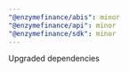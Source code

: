 ```yaml
---
"@enzymefinance/abis": minor
"@enzymefinance/api": minor
"@enzymefinance/sdk": minor
---
```


Upgraded dependencies

